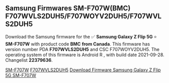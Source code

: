 <h2>Samsung Firmwares SM-F707W(BMC) F707WVLS2DUH5/F707WOYV2DUH5/F707WVLS2DUH5</h2>
Download the Samsung firmware for the ✅ <strong>Samsung Galaxy Z Flip 5G </strong> ⭐ <strong>SM-F707W</strong> with product code <strong>BMC</strong> <strong> from Canada</strong>. This firmware has version number PDA <strong>F707WVLS2DUH5</strong> and CSC F707WOYV2DUH5. The operating system of this firmware is Android R , with build date 2021-09-28. Changelist <strong>22379636</strong>.


[SM-F707W](https://samfirm.shop/samsung/model/SM-F707W)
[F707WVLS2DUH5](https://samfirm.shop/samsung/pda/F707WVLS2DUH5)
[Download Firmware Samsung Galaxy Z Flip 5G SM-F707W](https://samfirm.shop/samsung/firmware/460575)
